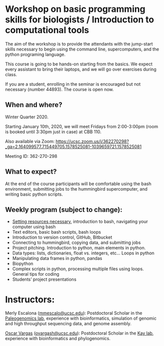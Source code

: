# Workshop on basic programming skills for biologists / Introduction to computational tools

The aim of the workshop is to provide the attendants with the jump-start skills necessary to begin using the command line, supercomputers, and the python programing language. 

This course is going to be hands-on starting from the basics. We expect every assistant to bring their laptops, and we will go over exercises during class.

If you are a student, enrolling in the seminar is encouraged but not necessary (number 44893). The course is open now.

## When and where?

Winter Quarter 2020.

Starting January 10th, 2020, we will meet Fridays from 2:00-3:00pm (room is booked until 3:30pm just in case) at CBB 110.

Also available via Zoom: https://ucsc.zoom.us/j/362270298?_ga=2.164099577.715449705.1578525081-1039659721.1578525081

Meeting ID: 362-270-298

## What to expect?

At the end of the course participants will be comfortable using the bash environment, submitting jobs to the hummingbird supercomputer, and writing basic python scripts.

## Weekly program (subject to change):

- [Setting resources necessary](https://github.com/merlyescalona/ucsc-eeb-intro2comptools/tree/master/week_00), introduction to bash, navigating your computer using bash
- Text editors, basic bash scripts, bash loops
- Introduction to version control, GitHub, Bitbucket
- Connecting to hummingbird, copying data, and submitting jobs
- Project pitching. Introduction to python, main elements in python. 
- Data types: lists, dictionaries, float vs. integers, etc... Loops in python
- Manipulating data frames in python, pandas
- Biopython
- Complex scripts in python, processing multiple files using loops. General tips for coding
- Students’ project presentations

# Instructors:

Merly Escalona (<mmescalo@ucsc.edu>): Postdoctoral Scholar in the [Paleogenomics lab](https://pgl.soe.ucsc.edu), experience with bioinformatics, simulation of genomic and high throughput sequencing data, and genome assembly.


[Oscar Vargas](http://oscarmvargas.com/) (<ovargash@ucsc.edu>): Postdoctoral Scholar in the [Kay lab](http://kay.eeb.ucsc.edu/), experience with bioinformatics and phylogenomics.







